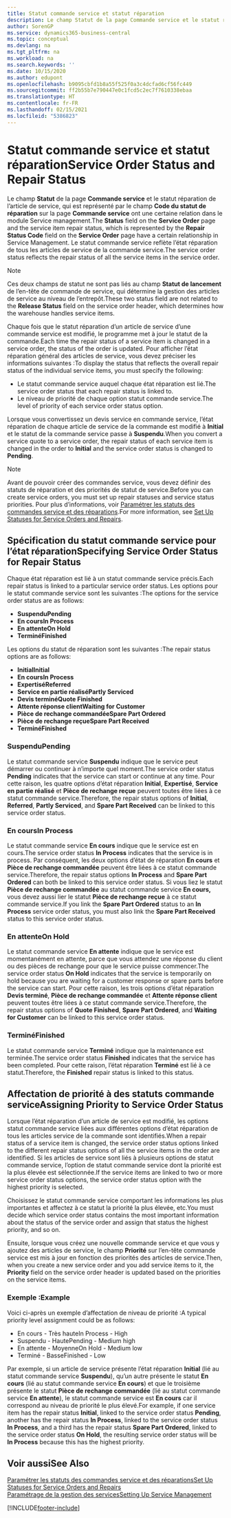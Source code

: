 ```yaml
---
title: Statut commande service et statut réparation
description: Le champ Statut de la page Commande service et le statut réparation de l’article de service, qui est représenté par le champ Code du statut de réparation sur la page Commande service ont une certaine relation dans le module Service management. Le statut commande service reflète l’état réparation de tous les articles de service de la commande service.
author: SorenGP
ms.service: dynamics365-business-central
ms.topic: conceptual
ms.devlang: na
ms.tgt_pltfrm: na
ms.workload: na
ms.search.keywords: ''
ms.date: 10/15/2020
ms.author: edupont
ms.openlocfilehash: b9095cbfd1b8a55f525f0a3c4dcfad6cf56fc449
ms.sourcegitcommit: ff2b55b7e790447e0c1fcd5c2ec7f7610338ebaa
ms.translationtype: HT
ms.contentlocale: fr-FR
ms.lasthandoff: 02/15/2021
ms.locfileid: "5386823"
---
```

# <a name="service-order-status-and-repair-status"></a><span data-ttu-id="14eaa-104">Statut commande service et statut réparation</span><span class="sxs-lookup"><span data-stu-id="14eaa-104">Service Order Status and Repair Status</span></span>

<span data-ttu-id="14eaa-105">Le champ **Statut** de la page **Commande service** et le statut réparation de l’article de service, qui est représenté par le champ **Code du statut de réparation** sur la page **Commande service** ont une certaine relation dans le module Service management.</span><span class="sxs-lookup"><span data-stu-id="14eaa-105">The **Status** field on the **Service Order** page and the service item repair status, which is represented by the **Repair Status Code** field on the **Service Order** page have a certain relationship in Service Management.</span></span> <span data-ttu-id="14eaa-106">Le statut commande service reflète l’état réparation de tous les articles de service de la commande service.</span><span class="sxs-lookup"><span data-stu-id="14eaa-106">The service order status reflects the repair status of all the service items in the service order.</span></span>  

> [!NOTE]  
> <span data-ttu-id="14eaa-107">Ces deux champs de statut ne sont pas liés au champ **Statut de lancement** de l’en\-tête de commande de service, qui détermine la gestion des articles de service au niveau de l’entrepôt.</span><span class="sxs-lookup"><span data-stu-id="14eaa-107">These two status field are not related to the **Release Status** field on the service order header, which determines how the warehouse handles service items.</span></span>  

<span data-ttu-id="14eaa-108">Chaque fois que le statut réparation d’un article de service d’une commande service est modifié, le programme met à jour le statut de la commande.</span><span class="sxs-lookup"><span data-stu-id="14eaa-108">Each time the repair status of a service item is changed in a service order, the status of the order is updated.</span></span> <span data-ttu-id="14eaa-109">Pour afficher l’état réparation général des articles de service, vous devez préciser les informations suivantes :</span><span class="sxs-lookup"><span data-stu-id="14eaa-109">To display the status that reflects the overall repair status of the individual service items, you must specify the following:</span></span>  

* <span data-ttu-id="14eaa-110">Le statut commande service auquel chaque état réparation est lié.</span><span class="sxs-lookup"><span data-stu-id="14eaa-110">The service order status that each repair status is linked to.</span></span>  
* <span data-ttu-id="14eaa-111">Le niveau de priorité de chaque option statut commande service.</span><span class="sxs-lookup"><span data-stu-id="14eaa-111">The level of priority of each service order status option.</span></span>  

<span data-ttu-id="14eaa-112">Lorsque vous convertissez un devis service en commande service, l’état réparation de chaque article de service de la commande est modifié à **Initial** et le statut de la commande service passe à **Suspendu**.</span><span class="sxs-lookup"><span data-stu-id="14eaa-112">When you convert a service quote to a service order, the repair status of each service item is changed in the order to **Initial** and the service order status is changed to **Pending**.</span></span>  

> [!NOTE]
> <span data-ttu-id="14eaa-113">Avant de pouvoir créer des commandes service, vous devez définir des statuts de réparation et des priorités de statut de service.</span><span class="sxs-lookup"><span data-stu-id="14eaa-113">Before you can create service orders, you must set up repair statuses and service status priorities.</span></span> <span data-ttu-id="14eaa-114">Pour plus d’informations, voir [Paramétrer les statuts des commandes service et des réparations](service-order-repair-status.md).</span><span class="sxs-lookup"><span data-stu-id="14eaa-114">For more information, see [Set Up Statuses for Service Orders and Repairs](service-order-repair-status.md).</span></span>

## <a name="specifying-service-order-status-for-repair-status"></a><span data-ttu-id="14eaa-115">Spécification du statut commande service pour l’état réparation</span><span class="sxs-lookup"><span data-stu-id="14eaa-115">Specifying Service Order Status for Repair Status</span></span>

<span data-ttu-id="14eaa-116">Chaque état réparation est lié à un statut commande service précis.</span><span class="sxs-lookup"><span data-stu-id="14eaa-116">Each repair status is linked to a particular service order status.</span></span> <span data-ttu-id="14eaa-117">Les options pour le statut commande service sont les suivantes :</span><span class="sxs-lookup"><span data-stu-id="14eaa-117">The options for the service order status are as follows:</span></span>

* <span data-ttu-id="14eaa-118">**Suspendu**</span><span class="sxs-lookup"><span data-stu-id="14eaa-118">**Pending**</span></span>
* <span data-ttu-id="14eaa-119">**En cours**</span><span class="sxs-lookup"><span data-stu-id="14eaa-119">**In Process**</span></span>
* <span data-ttu-id="14eaa-120">**En attente**</span><span class="sxs-lookup"><span data-stu-id="14eaa-120">**On Hold**</span></span>
* <span data-ttu-id="14eaa-121">**Terminé**</span><span class="sxs-lookup"><span data-stu-id="14eaa-121">**Finished**</span></span>

<span data-ttu-id="14eaa-122">Les options du statut de réparation sont les suivantes :</span><span class="sxs-lookup"><span data-stu-id="14eaa-122">The repair status options are as follows:</span></span>

* <span data-ttu-id="14eaa-123">**Initial**</span><span class="sxs-lookup"><span data-stu-id="14eaa-123">**Initial**</span></span>
* <span data-ttu-id="14eaa-124">**En cours**</span><span class="sxs-lookup"><span data-stu-id="14eaa-124">**In Process**</span></span>
* <span data-ttu-id="14eaa-125">**Expertisé**</span><span class="sxs-lookup"><span data-stu-id="14eaa-125">**Referred**</span></span>
* <span data-ttu-id="14eaa-126">**Service en partie réalisé**</span><span class="sxs-lookup"><span data-stu-id="14eaa-126">**Partly Serviced**</span></span>
* <span data-ttu-id="14eaa-127">**Devis terminé**</span><span class="sxs-lookup"><span data-stu-id="14eaa-127">**Quote Finished**</span></span>
* <span data-ttu-id="14eaa-128">**Attente réponse client**</span><span class="sxs-lookup"><span data-stu-id="14eaa-128">**Waiting for Customer**</span></span>
* <span data-ttu-id="14eaa-129">**Pièce de rechange commandée**</span><span class="sxs-lookup"><span data-stu-id="14eaa-129">**Spare Part Ordered**</span></span>
* <span data-ttu-id="14eaa-130">**Pièce de rechange reçue**</span><span class="sxs-lookup"><span data-stu-id="14eaa-130">**Spare Part Received**</span></span>
* <span data-ttu-id="14eaa-131">**Terminé**</span><span class="sxs-lookup"><span data-stu-id="14eaa-131">**Finished**</span></span>  

### <a name="pending"></a><span data-ttu-id="14eaa-132">Suspendu</span><span class="sxs-lookup"><span data-stu-id="14eaa-132">Pending</span></span>

<span data-ttu-id="14eaa-133">Le statut commande service **Suspendu** indique que le service peut démarrer ou continuer à n’importe quel moment.</span><span class="sxs-lookup"><span data-stu-id="14eaa-133">The service order status **Pending** indicates that the service can start or continue at any time.</span></span> <span data-ttu-id="14eaa-134">Pour cette raison, les quatre options d’état réparation **Initial**, **Expertisé**, **Service en partie réalisé** et **Pièce de rechange reçue** peuvent toutes être liées à ce statut commande service.</span><span class="sxs-lookup"><span data-stu-id="14eaa-134">Therefore, the repair status options of **Initial**, **Referred**, **Partly Serviced**, and **Spare Part Received** can be linked to this service order status.</span></span>  

### <a name="in-process"></a><span data-ttu-id="14eaa-135">En cours</span><span class="sxs-lookup"><span data-stu-id="14eaa-135">In Process</span></span>

<span data-ttu-id="14eaa-136">Le statut commande service **En cours** indique que le service est en cours.</span><span class="sxs-lookup"><span data-stu-id="14eaa-136">The service order status **In Process** indicates that the service is in process.</span></span> <span data-ttu-id="14eaa-137">Par conséquent, les deux options d’état de réparation **En cours** et **Pièce de rechange commandée** peuvent être liées à ce statut commande service.</span><span class="sxs-lookup"><span data-stu-id="14eaa-137">Therefore, the repair status options **In Process** and **Spare Part Ordered** can both be linked to this service order status.</span></span> <span data-ttu-id="14eaa-138">Si vous liez le statut **Pièce de rechange commandée** au statut commande service **En cours,** vous devez aussi lier le statut **Pièce de rechange reçue** à ce statut commande service.</span><span class="sxs-lookup"><span data-stu-id="14eaa-138">If you link the **Spare Part Ordered** status to an **In Process** service order status, you must also link the **Spare Part Received** status to this service order status.</span></span>  

### <a name="on-hold"></a><span data-ttu-id="14eaa-139">En attente</span><span class="sxs-lookup"><span data-stu-id="14eaa-139">On Hold</span></span>

<span data-ttu-id="14eaa-140">Le statut commande service **En attente** indique que le service est momentanément en attente, parce que vous attendez une réponse du client ou des pièces de rechange pour que le service puisse commencer.</span><span class="sxs-lookup"><span data-stu-id="14eaa-140">The service order status **On Hold** indicates that the service is temporarily on hold because you are waiting for a customer response or spare parts before the service can start.</span></span> <span data-ttu-id="14eaa-141">Pour cette raison, les trois options d’état réparation **Devis terminé**, **Pièce de rechange commandée** et **Attente réponse client** peuvent toutes être liées à ce statut commande service.</span><span class="sxs-lookup"><span data-stu-id="14eaa-141">Therefore, the repair status options of **Quote Finished**, **Spare Part Ordered**, and **Waiting for Customer** can be linked to this service order status.</span></span>  

### <a name="finished"></a><span data-ttu-id="14eaa-142">Terminé</span><span class="sxs-lookup"><span data-stu-id="14eaa-142">Finished</span></span>

<span data-ttu-id="14eaa-143">Le statut commande service **Terminé** indique que la maintenance est terminée.</span><span class="sxs-lookup"><span data-stu-id="14eaa-143">The service order status **Finished** indicates that the service has been completed.</span></span> <span data-ttu-id="14eaa-144">Pour cette raison, l’état réparation **Terminé** est lié à ce statut.</span><span class="sxs-lookup"><span data-stu-id="14eaa-144">Therefore, the **Finished** repair status is linked to this status.</span></span>  

## <a name="assigning-priority-to-service-order-status"></a><span data-ttu-id="14eaa-145">Affectation de priorité à des statuts commande service</span><span class="sxs-lookup"><span data-stu-id="14eaa-145">Assigning Priority to Service Order Status</span></span>

<span data-ttu-id="14eaa-146">Lorsque l’état réparation d’un article de service est modifié, les options statut commande service liées aux différentes options d’état réparation de tous les articles service de la commande sont identifiés.</span><span class="sxs-lookup"><span data-stu-id="14eaa-146">When a repair status of a service item is changed, the service order status options linked to the different repair status options of all the service items in the order are identified.</span></span> <span data-ttu-id="14eaa-147">Si les articles de service sont liés à plusieurs options de statut commande service, l’option de statut commande service dont la priorité est la plus élevée est sélectionnée.</span><span class="sxs-lookup"><span data-stu-id="14eaa-147">If the service items are linked to two or more service order status options, the service order status option with the highest priority is selected.</span></span>  

<span data-ttu-id="14eaa-148">Choisissez le statut commande service comportant les informations les plus importantes et affectez à ce statut la priorité la plus élevée, etc.</span><span class="sxs-lookup"><span data-stu-id="14eaa-148">You must decide which service order status contains the most important information about the status of the service order and assign that status the highest priority, and so on.</span></span>  

<span data-ttu-id="14eaa-149">Ensuite, lorsque vous créez une nouvelle commande service et que vous y ajoutez des articles de service, le champ **Priorité** sur l’en-tête commande service est mis à jour en fonction des priorités des articles de service.</span><span class="sxs-lookup"><span data-stu-id="14eaa-149">Then, when you create a new service order and you add service items to it, the **Priority** field on the service order header is updated based on the priorities on the service items.</span></span>  

### <a name="example"></a><span data-ttu-id="14eaa-150">Exemple :</span><span class="sxs-lookup"><span data-stu-id="14eaa-150">Example</span></span>

<span data-ttu-id="14eaa-151">Voici ci-après un exemple d’affectation de niveau de priorité :</span><span class="sxs-lookup"><span data-stu-id="14eaa-151">A typical priority level assignment could be as follows:</span></span>  

* <span data-ttu-id="14eaa-152">En cours - Très haute</span><span class="sxs-lookup"><span data-stu-id="14eaa-152">In Process - High</span></span>  
* <span data-ttu-id="14eaa-153">Suspendu - Haute</span><span class="sxs-lookup"><span data-stu-id="14eaa-153">Pending - Medium high</span></span>  
* <span data-ttu-id="14eaa-154">En attente - Moyenne</span><span class="sxs-lookup"><span data-stu-id="14eaa-154">On Hold - Medium low</span></span>  
* <span data-ttu-id="14eaa-155">Terminé - Basse</span><span class="sxs-lookup"><span data-stu-id="14eaa-155">Finished - Low</span></span>  

<span data-ttu-id="14eaa-156">Par exemple, si un article de service présente l’état réparation **Initial** (lié au statut commande service **Suspendu**), qu’un autre présente le statut **En cours** (lié au statut commande service **En cours**) et que le troisième présente le statut **Pièce de rechange commandée** (lié au statut commande service **En attente**), le statut commande service est **En cours** car il correspond au niveau de priorité le plus élevé.</span><span class="sxs-lookup"><span data-stu-id="14eaa-156">For example, if one service item has the repair status **Initial**, linked to the service order status **Pending**, another has the repair status **In Process**, linked to the service order status **In Process**, and a third has the repair status **Spare Part Ordered**, linked to the service order status **On Hold**, the resulting service order status will be **In Process** because this has the highest priority.</span></span>  

## <a name="see-also"></a><span data-ttu-id="14eaa-157">Voir aussi</span><span class="sxs-lookup"><span data-stu-id="14eaa-157">See Also</span></span>

[<span data-ttu-id="14eaa-158">Paramétrer les statuts des commandes service et des réparations</span><span class="sxs-lookup"><span data-stu-id="14eaa-158">Set Up Statuses for Service Orders and Repairs</span></span>](service-order-repair-status.md)  
[<span data-ttu-id="14eaa-159">Paramétrage de la gestion des services</span><span class="sxs-lookup"><span data-stu-id="14eaa-159">Setting Up Service Management</span></span>](service-setup-service.md)  


[!INCLUDE[footer-include](includes/footer-banner.md)]
